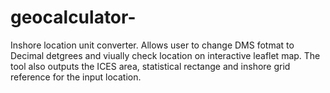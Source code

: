 # geocalculator-
Inshore location unit converter. Allows user to change DMS fotmat to Decimal detgrees and viually check location on interactive leaflet map. The tool also outputs the ICES area, statistical rectange and inshore grid reference for the input location.
